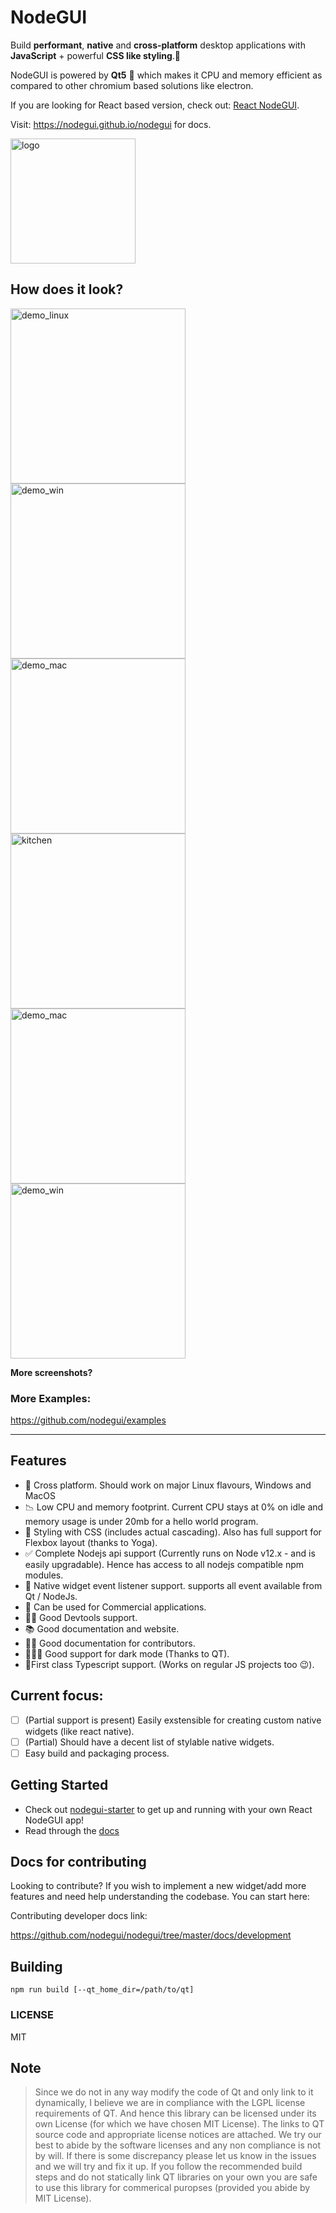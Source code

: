 # NodeGUI

Build **performant**, **native** and **cross-platform** desktop applications with **JavaScript** + powerful **CSS like styling**.🚀

NodeGUI is powered by **Qt5** 💚 which makes it CPU and memory efficient as compared to other chromium based solutions like electron.

If you are looking for React based version, check out: [React NodeGUI](https://github.com/nodegui/react-nodegui).

Visit: https://nodegui.github.io/nodegui for docs.

<img alt="logo" src="https://github.com/nodegui/nodegui/raw/master/extras/logo/nodegui.png" height="200" />

## How does it look?

<div style="display:inline; margin: 0 auto;">
<img alt="demo_linux" src="https://github.com/nodegui/examples/raw/master/nodegui/calculator/calculator_linux.png" height="280" />
<img alt="demo_win" src="https://github.com/nodegui/examples/raw/master/nodegui/calculator/calculator_win.jpg" height="280" />
<img alt="demo_mac" src="https://github.com/nodegui/examples/raw/master/nodegui/calculator/calculator_mac.png" height="280" />
</div>

<div style="display:inline; margin: 0 auto;"><img alt="kitchen" src="https://github.com/nodegui/nodegui/raw/master/extras/assets/kitchen.png" height="280" /><img alt="demo_mac" src="https://github.com/nodegui/react-nodegui/raw/master/examples/weather-app-widget/weather_widget_mac.png" height="280" /><img alt="demo_win" src="https://github.com/nodegui/react-nodegui/raw/master/examples/image-view/image_view_win.jpg" height="280" />
</div>

**More screenshots?**

### More Examples:

https://github.com/nodegui/examples

---

## Features

- 🧬 Cross platform. Should work on major Linux flavours, Windows and MacOS
- 📉 Low CPU and memory footprint. Current CPU stays at 0% on idle and memory usage is under 20mb for a hello world program.
- 💅 Styling with CSS (includes actual cascading). Also has full support for Flexbox layout (thanks to Yoga).
- ✅ Complete Nodejs api support (Currently runs on Node v12.x - and is easily upgradable). Hence has access to all nodejs compatible npm modules.
- 🎪 Native widget event listener support. supports all event available from Qt / NodeJs.
- 💸 Can be used for Commercial applications.
- 🕵️‍♂️ Good Devtools support.
- 📚 Good documentation and website.
- 🧙‍♂️ Good documentation for contributors.
- 🦹🏻‍♀️ Good support for dark mode (Thanks to QT).
- 🏅First class Typescript support. (Works on regular JS projects too 😉).

## Current focus:

- [ ] (Partial support is present) Easily exstensible for creating custom native widgets (like react native).
- [ ] (Partial) Should have a decent list of stylable native widgets.
- [ ] Easy build and packaging process.

## Getting Started

- Check out [nodegui-starter](https://github.com/nodegui/nodegui-starter) to get up and running with your own React NodeGUI app!
- Read through the [docs](https://nodegui.github.io/nodegui)

## Docs for contributing

Looking to contribute? If you wish to implement a new widget/add more features and need help understanding the codebase. You can start here:

Contributing developer docs link:

https://github.com/nodegui/nodegui/tree/master/docs/development

## Building

`npm run build [--qt_home_dir=/path/to/qt]`

### LICENSE

MIT

## Note

> Since we do not in any way modify the code of Qt and only link to it dynamically, I believe we are in compliance with the LGPL license requirements of QT. And hence this library can be licensed under its own License (for which we have chosen MIT License).
> The links to QT source code and appropriate license notices are attached. We try our best to abide by the software licenses and any non compliance is not by will. If there is some discrepancy please let us know in the issues and we will try and fix it up.
> If you follow the recommended build steps and do not statically link QT libraries on your own you are safe to use this library for commerical puropses (provided you abide by MIT License).
